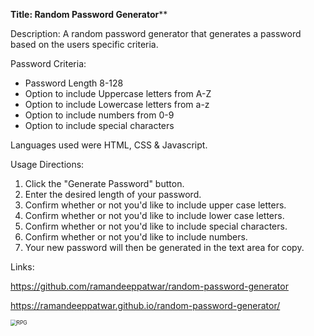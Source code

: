 **Title: Random Password Generator**** 

Description: A random password generator that generates a password based on the users specific criteria. 

Password Criteria:

- Password Length 8-128
- Option to include Uppercase letters from A-Z
- Option to include Lowercase letters from a-z
- Option to include numbers from 0-9
- Option to include special characters

Languages used were HTML, CSS & Javascript.

Usage Directions:

1. Click the "Generate Password" button.
2. Enter the desired length of your password.
3. Confirm whether or not you'd like to include upper case letters.
4. Confirm whether or not you'd like to include lower case letters.
5. Confirm whether or not you'd like to include special characters.
6. Confirm whether or not you'd like to include numbers.
7. Your new password will then be generated in the text area for copy.

Links: 

https://github.com/ramandeeppatwar/random-password-generator

https://ramandeeppatwar.github.io/random-password-generator/



<img src="C:\Users\Purp\Documents\random-password-generator\RPG.png" alt="RPG" style="zoom:60%;" />